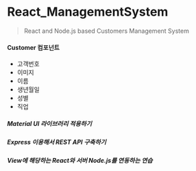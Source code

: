 # **React_ManagementSystem**

> React and Node.js based Customers Management System



#### Customer 컴포넌트

- 고객번호
- 이미지
- 이름
- 생년월일
- 성별
- 직업



##### Material UI 라이브러리 적용하기

##### Express 이용해서 REST API 구축하기

##### View에 해당하는 React와 서버 Node.js를 연동하는 연습